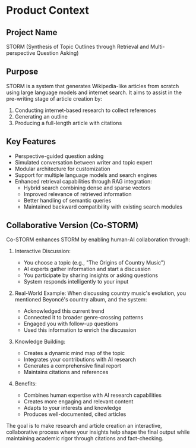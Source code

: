 # Product Context

## Project Name
STORM (Synthesis of Topic Outlines through Retrieval and Multi-perspective Question Asking)

## Purpose
STORM is a system that generates Wikipedia-like articles from scratch using large language models and internet search. It aims to assist in the pre-writing stage of article creation by:
1. Conducting internet-based research to collect references
2. Generating an outline
3. Producing a full-length article with citations

## Key Features
- Perspective-guided question asking
- Simulated conversation between writer and topic expert
- Modular architecture for customization
- Support for multiple language models and search engines
- Enhanced retrieval capabilities through RAG integration:
  * Hybrid search combining dense and sparse vectors
  * Improved relevance of retrieved information
  * Better handling of semantic queries
  * Maintained backward compatibility with existing search modules

## Collaborative Version (Co-STORM)
Co-STORM enhances STORM by enabling human-AI collaboration through:
1. Interactive Discussion:
   - You choose a topic (e.g., "The Origins of Country Music")
   - AI experts gather information and start a discussion
   - You participate by sharing insights or asking questions
   - System responds intelligently to your input

2. Real-World Example:
   When discussing country music's evolution, you mentioned Beyoncé's country album, and the system:
   - Acknowledged this current trend
   - Connected it to broader genre-crossing patterns
   - Engaged you with follow-up questions
   - Used this information to enrich the discussion

3. Knowledge Building:
   - Creates a dynamic mind map of the topic
   - Integrates your contributions with AI research
   - Generates a comprehensive final report
   - Maintains citations and references

4. Benefits:
   - Combines human expertise with AI research capabilities
   - Creates more engaging and relevant content
   - Adapts to your interests and knowledge
   - Produces well-documented, cited articles

The goal is to make research and article creation an interactive, collaborative process where your insights help shape the final output while maintaining academic rigor through citations and fact-checking.
